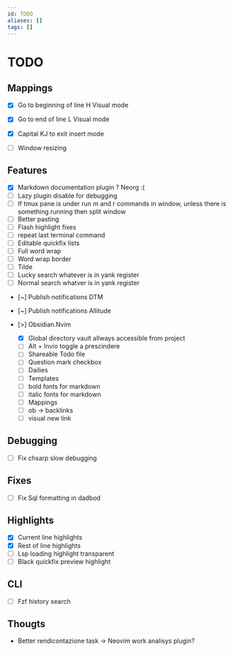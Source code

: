 ```yaml
---
id: TODO
aliases: []
tags: []
---
```


# TODO
## Mappings
- [x] Go to beginning of line H  Visual mode
- [x] Go to end of line L Visual mode
- [x] Capital KJ to exit insert mode	
- [ ] Window resizing 


## Features
- [x] Markdown documentation plugin ? Neorg :(
- [ ] Lazy plugin disable for debugging
- [ ] If tmux pane is under run m and r commands in window, unless there is something running then split window
- [ ] Better pasting
- [ ] Flash highlight fixes
- [ ] repeat last terminal command
- [ ] Editable quickfix lists
- [ ] Full word wrap
- [ ] Word wrap border
- [ ] Tilde
- [ ] Lucky search whatever is in yank register
- [ ] Normal search whatver is in yank register
- [~] Publish notifications DTM 
- [~] Publish notifications Allitude

- [>] Obsidian.Nvim
    - [x] Global directory vault allways accessible from project
    - [ ] Alt + Invio toggle a prescindere
    - [ ] Shareable Todo file
    - [ ] Question mark checkbox
    - [ ] Dailies
    - [ ] Templates 
    - [ ] bold fonts for markdown
    - [ ] italic fonts for markdown
    - [ ] Mappings
	- [ ] <leader>ob -> backlinks
	- [ ] visual new link

## Debugging
- [ ] Fix chsarp slow debugging 

## Fixes
- [ ] Fix Sql formatting in dadbod
    <!--NOTE: I think it has something to do with the fact that the formatters are different -->
    <!-- depending on if i'm using sqlserver or mysql or whatever, so i should probably -->
    <!-- figure out a way to handle this.. -->

## Highlights
- [x] Current line highlights
- [x] Rest of line highlights
- [ ] Lsp loading highlight transparent
- [ ] Black quickfix preview highlight

## CLI
- [ ] Fzf history search

## Thougts
- Better rendicontazione task -> Neovim work analisys plugin?
